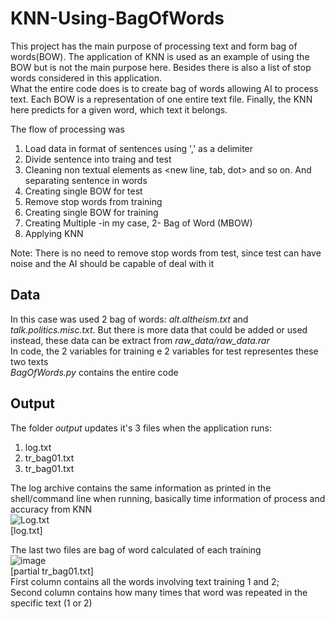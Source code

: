 # KNN-Using-BagOfWords
This project has the main purpose of processing text and form bag of words(BOW). The application of KNN is used as an example of using the BOW but is not the main purpose here. Besides there is also a list of stop words considered in this application.  
What the entire code does is to create bag of words allowing AI to process text. Each BOW is a representation of one entire text file. Finally, the KNN here predicts for a given word, which text it belongs.


The flow of processing was  
1. Load data in format of sentences using ',' as a delimiter  
2. Divide sentence into traing and test  
3. Cleaning non textual elements as <new line, tab, dot> and so on. And separating sentence in words  
4. Creating single BOW for test  
5. Remove stop words from training  
6. Creating single BOW for training  
7. Creating Multiple -in my case, 2- Bag of Word (MBOW)  
8. Applying KNN  
   
Note: There is no need to remove stop words from test, since test can have noise and the AI should be capable of deal with it


## Data  
In this case was used 2 bag of words: *alt.altheism.txt* and *talk.politics.misc.txt*. But there is more data that could be added or used instead, these data can be extract from *raw_data/raw_data.rar*  
In code, the 2 variables for training e 2 variables for test representes these two texts  
*BagOfWords.py* contains the entire code


## Output
The folder *output* updates it's 3 files when the application runs:  
1. log.txt  
2. tr_bag01.txt  
3. tr_bag01.txt  

The log archive contains the same information as printed in the shell/command line when running, basically time information of process and accuracy from KNN  
![Log.txt](https://user-images.githubusercontent.com/38757175/193178148-e8adedbe-c712-4e2c-b0af-4fa26f1a798f.png)  
[log.txt]

The last two files are bag of word calculated of each training  
![image](https://user-images.githubusercontent.com/38757175/193178931-d57dcbe1-aeb5-4597-9039-e00089a29401.png)   
[partial tr_bag01.txt]  
First column contains all the words involving text training 1 and 2;  
Second column contains how many times that word was repeated in the specific text (1 or 2)
